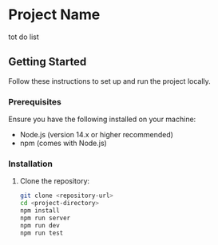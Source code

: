 # Project Name

tot do list
## Getting Started

Follow these instructions to set up and run the project locally.

### Prerequisites

Ensure you have the following installed on your machine:

- Node.js (version 14.x or higher recommended)
- npm (comes with Node.js)

### Installation

1. Clone the repository:

   ```bash
   git clone <repository-url>
   cd <project-directory>
   npm install
   npm run server
   npm run dev
   npm run test
   ```